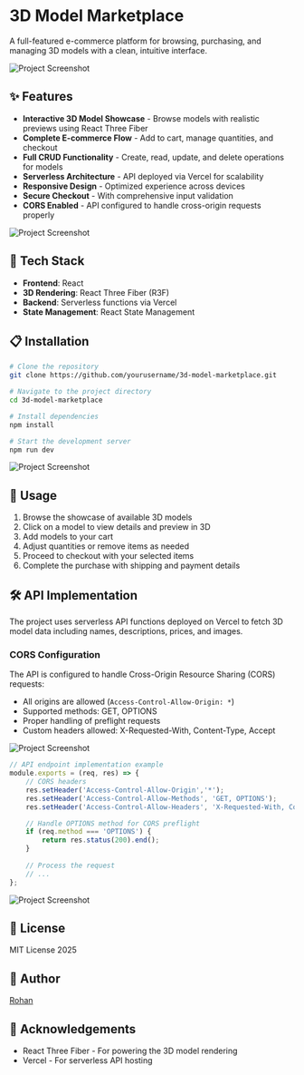 # 3D Model Marketplace

A full-featured e-commerce platform for browsing, purchasing, and managing 3D models with a clean, intuitive interface.

![Project Screenshot](https://user-images.githubusercontent.com/74038190/212284100-561aa473-3905-4a80-b561-0d28506553ee.gif)

## ✨ Features

- **Interactive 3D Model Showcase** - Browse models with realistic previews using React Three Fiber
- **Complete E-commerce Flow** - Add to cart, manage quantities, and checkout
- **Full CRUD Functionality** - Create, read, update, and delete operations for models
- **Serverless Architecture** - API deployed via Vercel for scalability
- **Responsive Design** - Optimized experience across devices
- **Secure Checkout** - With comprehensive input validation
- **CORS Enabled** - API configured to handle cross-origin requests properly

![Project Screenshot](https://user-images.githubusercontent.com/74038190/212284100-561aa473-3905-4a80-b561-0d28506553ee.gif)

## 🚀 Tech Stack

- **Frontend**: React
- **3D Rendering**: React Three Fiber (R3F)
- **Backend**: Serverless functions via Vercel
- **State Management**: React State Management

## 📋 Installation

```bash
# Clone the repository
git clone https://github.com/yourusername/3d-model-marketplace.git

# Navigate to the project directory
cd 3d-model-marketplace

# Install dependencies
npm install

# Start the development server
npm run dev
```
![Project Screenshot](https://user-images.githubusercontent.com/74038190/212284100-561aa473-3905-4a80-b561-0d28506553ee.gif)
## 📱 Usage

1. Browse the showcase of available 3D models
2. Click on a model to view details and preview in 3D
3. Add models to your cart
4. Adjust quantities or remove items as needed
5. Proceed to checkout with your selected items
6. Complete the purchase with shipping and payment details

## 🛠️ API Implementation

The project uses serverless API functions deployed on Vercel to fetch 3D model data including names, descriptions, prices, and images.

### CORS Configuration

The API is configured to handle Cross-Origin Resource Sharing (CORS) requests:
- All origins are allowed (`Access-Control-Allow-Origin: *`)
- Supported methods: GET, OPTIONS
- Proper handling of preflight requests
- Custom headers allowed: X-Requested-With, Content-Type, Accept

![Project Screenshot](https://user-images.githubusercontent.com/74038190/212284100-561aa473-3905-4a80-b561-0d28506553ee.gif)
```javascript
// API endpoint implementation example
module.exports = (req, res) => {
    // CORS headers
    res.setHeader('Access-Control-Allow-Origin','*');
    res.setHeader('Access-Control-Allow-Methods', 'GET, OPTIONS');
    res.setHeader('Access-Control-Allow-Headers', 'X-Requested-With, Content-Type, Accept');

    // Handle OPTIONS method for CORS preflight
    if (req.method === 'OPTIONS') {
        return res.status(200).end();
    }
    
    // Process the request
    // ...
};
```

![Project Screenshot](https://user-images.githubusercontent.com/74038190/212284100-561aa473-3905-4a80-b561-0d28506553ee.gif)

## 📄 License

MIT License 2025

## 👤 Author

[Rohan](https://github.com/rohan-27p)

## 🙏 Acknowledgements

- React Three Fiber - For powering the 3D model rendering
- Vercel - For serverless API hosting
